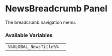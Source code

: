 # NewsBreadcrumb Panel

The breadcrumb navigation menu.

### Available Variables
|||
|---|---|
| `%%GLOBAL_NewsTitle%%` |
